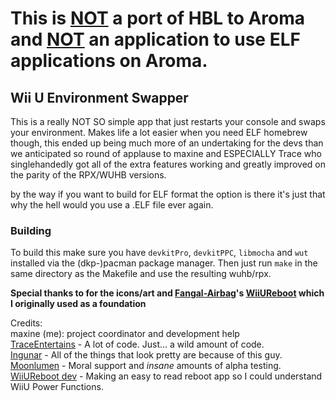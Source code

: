# This is <ins>NOT</ins> a port of HBL to Aroma and <ins>NOT</ins> an application to use ELF applications on Aroma.

## Wii U Environment Swapper

This is a really NOT SO simple app that just restarts your console and swaps your environment. Makes life a lot easier when you need ELF homebrew though, this ended up being much more of an undertaking for the devs than we anticipated so round of applause to maxine and ESPECIALLY Trace who singlehandedly got all of the extra features working and greatly improved on the parity of the RPX/WUHB versions.

by the way if you want to build for ELF format the option is there it's just that why the hell would you use a .ELF file ever again.

### Building

To build this make sure you have `devkitPro`, `devkitPPC`, `libmocha` and `wut` installed via the (dkp-)pacman package manager. Then just run `make` in the same directory as the Makefile and use the resulting wuhb/rpx.

**Special thanks to  for the icons/art and [Fangal-Airbag](https://github.com/Fangal-Airbag)'s [WiiUReboot](https://github.com/Fangal-Airbag/WiiUReboot) which I originally used as a foundation**



Credits: <br>
maxine (me): project coordinator and development help <br>
[TraceEntertains](https://github.com/TraceEntertains) - A lot of code. Just... a wild amount of code.<br>
[Ingunar](https://github.com/Ingunar) - All of the things that look pretty are because of this guy.<br>
[Moonlumen](https://github.com/Moonlumen) - Moral support and *insane* amounts of alpha testing.<br>
[WiiUReboot dev](https://github.com/Fangal-Airbag/WiiUReboot) - Making an easy to read reboot app so I could understand WiiU Power Functions.<br>
